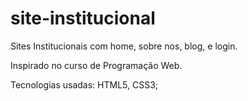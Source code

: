 # site-institucional
 Sites Institucionais com home, sobre nos, blog, e login.

 Inspirado no curso de Programação Web.

 Tecnologias usadas: HTML5, CSS3;
